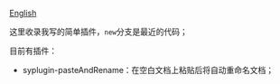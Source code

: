 [English](README_english.md)

这里收录我写的简单插件，`new`分支是最近的代码；

目前有插件：

- syplugin-pasteAndRename：在空白文档上粘贴后将自动重命名文档；

